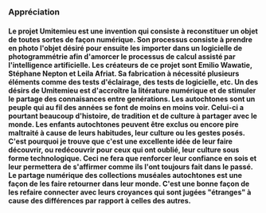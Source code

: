 ### Appréciation

#### Le projet Umitemieu est une invention qui consiste à reconstituer un objet de toutes sortes de façon numérique. Son processus consiste à prendre en photo l'objet désiré pour ensuite les importer dans un logicielle de photogrammétrie afin d'amorcer le processus de calcul assisté par l'intelligence artificielle. Les créateurs de ce projet sont Emilio Wawatie, Stéphane Nepton et Leila Afriat. Sa fabrication à nécessité plusieurs éléments comme des tests d'éclairage, des tests de logicielle, etc. Un des désirs de Umitemieu est d'accroître la litérature numérique et de stimuler le partage des connaisances entre genérations. Les autochtones sont un peuple qui au fil des années se font de moins en moins voir. Celui-ci a pourtant beaucoup d'histoire, de tradition et de culture à partager avec le monde. Les enfants autochtones peuvent être exclus ou encore pire maltraité à cause de leurs habitudes, leur culture ou les gestes posés. C'est pourquoi je trouve que c'est une excellente idée de leur faire découvrir, ou redécouvrir pour ceux qui ont oublié, leur culture sous forme technologique. Ceci ne fera que renforcer leur confiance en sois et leur permettera de s'affirmer comme ils l'ont toujours fait dans le passé. Le partage numérique des collections muséales autochtones est une façon de les faire retourner dans leur monde. C'est une bonne façon de les refaire connecter avec leurs croyances qui sont jugées "étranges" à cause des différences par rapport à celles des autres.
